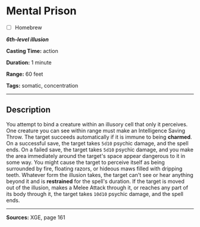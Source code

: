 # Mental Prison

- [ ] Homebrew

***6th-level illusion***

**Casting Time:** action

**Duration:** 1 minute

**Range:** 60 feet

**Tags:** somatic, concentration

---

## Description
You attempt to bind a creature within an illusory cell that only it perceives.
One creature you can see within range must make an Intelligence Saving Throw.
The target succeeds automatically if it is immune to being **charmed**.
On a successful save, the target takes `5d10` psychic damage, and the spell ends.
On a failed save, the target takes `5d10` psychic damage, and you make the area immediately around the target's space appear dangerous to it in some way.
You might cause the target to perceive itself as being surrounded by fire, floating razors, or hideous maws filled with dripping teeth.
Whatever form the illusion takes, the target can't see or hear anything beyond it and is **restrained** for the spell's duration.
If the target is moved out of the illusion, makes a Melee Attack through it, or reaches any part of its body through it, the target takes `10d10` psychic damage, and the spell ends.

---

**Sources:** XGE, page 161
